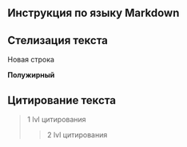## Инструкция по языку Markdown

## Стелизация текста

Новая строка

**Полужирный**

## Цитирование текста
> 1 lvl цитирования 
>>2 lvl цитирования 